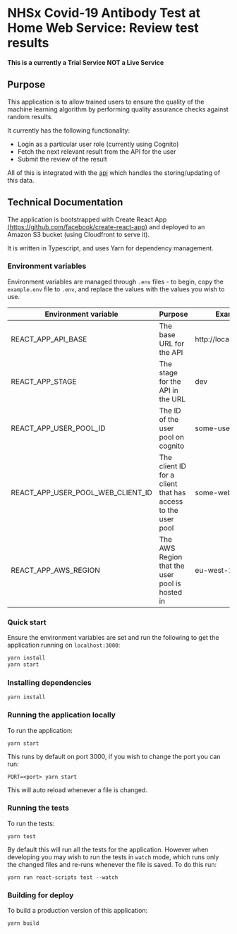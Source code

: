 # NHSx Covid-19 Antibody Test at Home Web Service: Review test results

**This is a currently a Trial Service NOT a Live Service**

## Purpose

This application is to allow trained users to ensure the quality of the machine learning algorithm by performing quality assurance checks against random results.

It currently has the following functionality:

- Login as a particular user role (currently using Cognito)
- Fetch the next relevant result from the API for the user
- Submit the review of the result

All of this is integrated with the [api](../api/README.md) which handles the storing/updating of this data.

## Technical Documentation

The application is bootstrapped with Create React App [(https://github.com/facebook/create-react-app)](https://github.com/facebook/create-react-app) and deployed to an Amazon S3 bucket (using Cloudfront to serve it).

It is written in Typescript, and uses Yarn for dependency management.

### Environment variables

Environment variables are managed through `.env` files - to begin, copy the `example.env` file to `.env`, and replace the values with the values you wish to use.

| Environment variable              | Purpose                                                     | Example               |
| --------------------------------- | ----------------------------------------------------------- | --------------------- |
| REACT_APP_API_BASE                | The base URL for the API                                    | http://localhost:4000 |
| REACT_APP_STAGE                   | The stage for the API in the URL                            | dev                   |
| REACT_APP_USER_POOL_ID            | The ID of the user pool on cognito                          | some-user-pool-id     |
| REACT_APP_USER_POOL_WEB_CLIENT_ID | The client ID for a client that has access to the user pool | some-web-client-id    |
| REACT_APP_AWS_REGION              | The AWS Region that the user pool is hosted in              | eu-west-1             |

### Quick start

Ensure the environment variables are set and run the following to get the application running on `localhost:3000`:

```bash
yarn install
yarn start
```

### Installing dependencies

`yarn install`

### Running the application locally

To run the application:

`yarn start`

This runs by default on port 3000, if you wish to change the port you can run:

`PORT=<port> yarn start`

This will auto reload whenever a file is changed.

### Running the tests

To run the tests:

`yarn test`

By default this will run all the tests for the application. However when developing you may wish to run the tests in `watch` mode, which runs only the changed files and re-runs whenever the file is saved. To do this run:

`yarn run react-scripts test --watch`

### Building for deploy

To build a production version of this application:

`yarn build`
